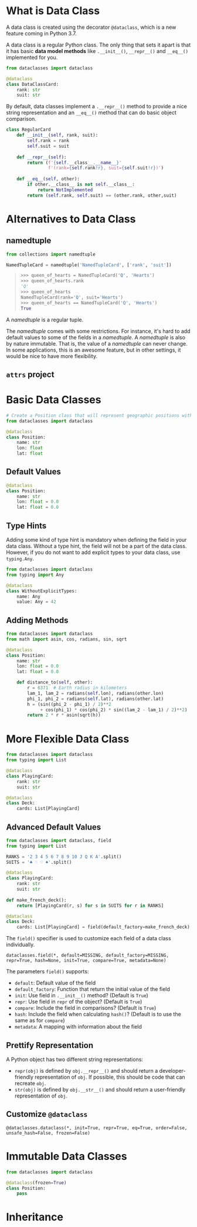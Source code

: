 # What is Data Class

A data class is created using the decorator `@dataclass`, which is a new feature coming in Python 3.7.     

A data class is a regular Python class. The only thing that sets it apart is that it has basic **data model methods** like `.__init__()`, `__repr__()` and `__eq__()` implemented for you.

```python
from dataclasses import dataclass

@dataclass
class DataClassCard:
    rank: str
    suit: str
```

By default, data classes implement a `.__repr__()` method to provide a nice string representation and an `__eq__()` method that can do basic object comparison.

```python
class RegularCard
    def __init__(self, rank, suit):
        self.rank = rank
        self.suit = suit
        
    def __repr__(self):
        return (f'{self.__class__.__name__}'
                f'(rank={self.rank!r}, suit={self.suit!r})')
    
    def __eq__(self, other):
        if other.__class__ is not self.__class__:
            return NotImplemented
        return (self.rank, self.suit) == (other.rank, other,suit)
```

# Alternatives to Data Class

## namedtuple

```python
from collections import namedtuple

NamedTupleCard = namedtuple('NamedTupleCard', ['rank', 'suit'])
```

> ```python shell
> >>> queen_of_hearts = NamedTupleCard('Q', 'Hearts')
> >>> queen_of_hearts.rank
> 'Q'
> >>> queen_of_hearts
> NamedTupleCard(rank='Q', suit='Hearts')
> >>> queen_of_hearts == NamedTupleCard('Q', 'Hearts')
> True
> ```

A *namedtuple* is a regular tuple.     

The *namedtuple* comes with some restrictions. For instance, it's hard to add default values to some of the fields in a *namedtuple*. A *namedtuple* is also by nature immutable. That is, the value of a *namedtuple* can never change. In some applications, this is an awesome feature, but in other settings, it would be nice to have more flexibility.    

## `attrs` project

# Basic Data Classes

```python
# Create a Position class that will represent geographic positions with a name as well as the latitude and longitude
from dataclasses import dataclass

@dataclass
class Position:
    name: str
    lon: float 
    lat: float
```

## Default Values

```python
@dataclass
class Position:
    name: str
    lon: float = 0.0
    lat: float = 0.0
```

## Type Hints

Adding some kind of type hint is mandatory when defining the field in your data class. Without a type hint, the field will not be a part of the data class. However, if you do not want to add explicit types to your data class, use `typing.Any`.

```python
from dataclasses import dataclass
from typing import Any

@dataclass
class WithoutExplicitTypes:
    name: Any
    value: Any = 42
```

## Adding Methods

```python
from dataclasses import dataclass
from math import asin, cos, radians, sin, sqrt

@dataclass
class Position:
    name: str
    lon: float = 0.0
    lat: float = 0.0

    def distance_to(self, other):
        r = 6371  # Earth radius in kilometers
        lam_1, lam_2 = radians(self.lon), radians(other.lon)
        phi_1, phi_2 = radians(self.lat), radians(other.lat)
        h = (sin((phi_2 - phi_1) / 2)**2
             + cos(phi_1) * cos(phi_2) * sin((lam_2 - lam_1) / 2)**2)
        return 2 * r * asin(sqrt(h))
```

# More Flexible Data Class

```python
from dataclasses import dataclass
from typing import List

@dataclass
class PlayingCard:
    rank: str
    suit: str

@dataclass
class Deck:
    cards: List[PlayingCard]
```

## Advanced Default Values

```python
from dataclasses import dataclass, field
from typing import List

RANKS = '2 3 4 5 6 7 8 9 10 J Q K A'.split()
SUITS = '♣ ♢ ♡ ♠'.split()

@dataclass
class PlayingCard:
    rank: str
    suit: str
        
def make_french_deck():
    return [PlayingCard(r, s) for s in SUITS for r in RANKS]

@dataclass
class Deck:
    cards: List[PlayingCard] = field(default_factory=make_french_deck)
```

The `field()` specifier is used to customize each field of a data class individually.     

`dataclasses.field(*, default=MISSING, default_factory=MISSING, repr=True, hash=None, init=True, compare=True, metadata=None)`    

The parameters `field()` supports:

+ `default`: Default value of the field
+ `default_factory`: Function that return the initial value of the field
+ `init`: Use field in `.__init__()` method? (Default is `True`)
+ `repr`: Use field in `repr` of the object? (Default is `True`)
+ `compare`: Include the field in comparisons? (Default is `True`)
+ `hash`: Include the field when calculating `hash()`? (Default is to use the same as for `compare`)
+ `metadata`: A mapping with information about the field

## Prettify Representation

A Python object has two different string representations:

+ `repr(obj)` is defined by `obj.__repr__()` and should return a developer-friendly representation of `obj`.  If possible, this should be code that can recreate `obj`.
+ `str(obj)` is defined by `obj.__str__()` and should return a user-friendly representation of `obj`.

## Customize `@dataclass`

`@dataclasses.dataclass(*, init=True, repr=True, eq=True, order=False, unsafe_hash=False, frozen=False)`



# Immutable Data Classes

```python
from dataclasses import dataclass

@dataclass(frozen=True)
class Position:
    pass
```





# Inheritance







